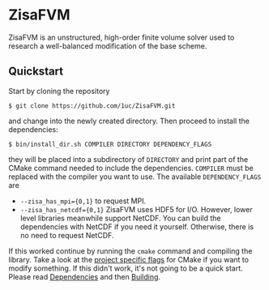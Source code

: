 # ZisaFVM
ZisaFVM is an unstructured, high-order finite volume solver used to research
a well-balanced modification of the base scheme.

## Quickstart
Start by cloning the repository

    $ git clone https://github.com/1uc/ZisaFVM.git

and change into the newly created directory. Then proceed to install the
dependencies:

    $ bin/install_dir.sh COMPILER DIRECTORY DEPENDENCY_FLAGS

they will be placed into a subdirectory of `DIRECTORY` and print
part of the CMake command needed to include the dependencies. `COMPILER` must
be replaced with the compiler you want to use. The available `DEPENDENCY_FLAGS`
are

  * `--zisa_has_mpi={0,1}` to request MPI.
  * `--zisa_has_netcdf={0,1}` ZisaFVM uses HDF5 for I/O. However, lower level
  libraries meanwhile support NetCDF. You can build the dependencies with NetCDF
  if you need it yourself. Otherwise, there is no need to request NetCDF.

If this worked continue by running the `cmake` command and compiling the
library. Take a look at the [project specific flags] for CMake if you want to
modify something. If this didn't work, it's not going to be a quick start.
Please read [Dependencies] and then [Building].

[project specific flags]: https://1uc.github.io/ZisaFVM/md_cmake.html#cmake_flags
[Dependencies]: https://1uc.github.io/ZisaFVM/md_dependencies.html
[Building]: https://1uc.github.io/ZisaFVM/md_cmake.html
